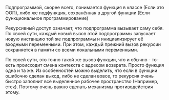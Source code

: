 Подпрограммой, скорее всего, понимается функция в классе (Если это ООП), либо же подфункция, сохранённая в другой функции (Если функциональное программирование)

Рекурсивный доступ означает, что подпрограмма вызывает саму себя. По своей сути, каждый новый вызов этой подпрограммы запускает новую инстанцию той же подпрограммы и инициализирует её входными переменными. При этом, каждый прежний вызов рекурсии сохраняется в памяти со всеми локальными переменными.

По своей сути, это точно такой же вызов функции, что и обычно - то-есть происходит смена контекста с адресом возврата. Просто функция одна и та же. Из особенностей можно выделить, что если в функции ошибочно сделан выход, либо не сделан вовсе, то рекурсия очень быстро заполнит всё выделенное рабочее пространство (Например, стек). Поэтому очень важно сделать механизмы противодействия этому. 